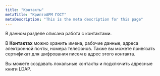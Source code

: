 ```yaml
---
title: "Контакты"
metaTitle: "КриптоАРМ ГОСТ"
metaDescription: "This is the meta description for this page"
---
```


В данном разделе описана работа с контактами.

В **Контактах** можно хранить имена, рабочие данные, адреса электронной почты, номера телефонов. Также вы можете привязать сертификат для шифрования писем в адрес этого контакта.

Вы можете создавать локальные контакты и подключить адресные книги LDAP.
